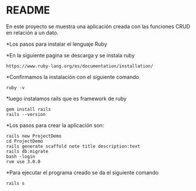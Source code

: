 # README

En este proyecto se muestra una aplicación creada con las funciones CRUD en relación a un dato.

*Los pasos para instalar el lenguaje Ruby

*En la siguiente pagina se descarga y se instala ruby


```Pagina web
https://www.ruby-lang.org/es/documentation/installation/

```


*Confirmamos la instalación con el siguiente comando

```Pagina web
ruby -v

```


*luego instalamos rails que es framework de ruby

```Pagina web
gem install rails
rails --version
```



*Los pasos para crear la aplicación son:

```Pagina web
rails new ProjectDemo
cd ProjectDemo
rails generate scaffold note title description:text
rails db:migrate
bash -login
rvm use 3.0.0
```




*Para ejecutar el programa creado se da el siguiente comando

```Pagina web
rails s 
```

